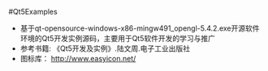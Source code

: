 #Qt5Examples

- 基于qt-opensource-windows-x86-mingw491_opengl-5.4.2.exe开源软件环境的Qt5开发实例源码，主要用于Qt5软件开发的学习与推广
- 参考书籍:
《Qt5开发及实例》.陆文周.电子工业出版社
- 图标库：
 http://www.easyicon.net/
